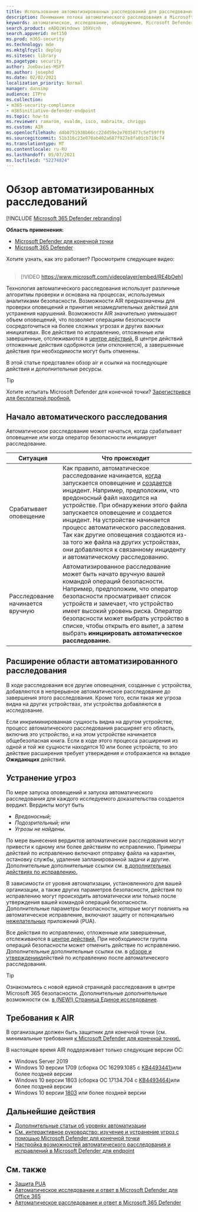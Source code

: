 ```yaml
---
title: Использование автоматизированных расследований для расследования и устранения угроз
description: Понимание потока автоматического расследования в Microsoft Defender для конечной точки.
keywords: автоматическое, исследование, обнаружение, Microsoft Defender для конечной точки
search.product: eADQiWindows 10XVcnh
search.appverid: met150
ms.prod: m365-security
ms.technology: mde
ms.mktglfcycl: deploy
ms.sitesec: library
ms.pagetype: security
author: JoeDavies-MSFT
ms.author: josephd
ms.date: 02/02/2021
localization_priority: Normal
manager: dansimp
audience: ITPro
ms.collection:
- m365-security-compliance
- m365initiative-defender-endpoint
ms.topic: how-to
ms.reviewer: ramarom, evaldm, isco, mabraitm, chriggs
ms.custom: AIR
ms.openlocfilehash: d4b0751938b66cc22dd59e2e7035077c5ef59ff9
ms.sourcegitcommit: 51b316c23e070ab402a687f927e8fa01cb719c74
ms.translationtype: MT
ms.contentlocale: ru-RU
ms.lasthandoff: 05/07/2021
ms.locfileid: "52274824"
---
```

# <a name="overview-of-automated-investigations"></a>Обзор автоматизированных расследований

[!INCLUDE [Microsoft 365 Defender rebranding](../../includes/microsoft-defender.md)]

**Область применения:**
- [Microsoft Defender для конечной точки](https://go.microsoft.com/fwlink/p/?linkid=2154037)
- [Microsoft 365 Defender](https://go.microsoft.com/fwlink/?linkid=2118804)


Хотите узнать, как это работает? Просмотрите следующее видео: <br/><br/>

> [!VIDEO https://www.microsoft.com/videoplayer/embed/RE4bOeh]

Технология автоматического расследования использует различные алгоритмы проверки и основана на процессах, используемых аналитиками безопасности. Возможности AIR предназначены для проверки оповещений и принятия незамедлительных действий для устранения нарушений. Возможности AIR значительно уменьшают объем оповещений, что позволяет операциям безопасности сосредоточиться на более сложных угрозах и других важных инициативах. Все действия по исправлению, отложенные или завершенные, отслеживаются в [центре действий.](auto-investigation-action-center.md) В центре действий отложенные действия одобряются (или отклоняется), а завершенные действия при необходимости могут быть отменены.

В этой статье представлен обзор air и ссылки на последующие действия и дополнительные ресурсы.

> [!TIP]
> Хотите испытать Microsoft Defender для конечной точки? [Зарегистрився для бесплатной пробной.](https://www.microsoft.com/microsoft-365/windows/microsoft-defender-atp?ocid=docs-wdatp-automated-investigations-abovefoldlink)

## <a name="how-the-automated-investigation-starts"></a>Начало автоматического расследования

Автоматическое расследование может начаться, когда срабатывает оповещение или когда оператор безопасности инициирует расследование.

|Ситуация  |Что происходит  |
|---------|---------|
|Срабатывает оповещение     | Как правило, автоматическое расследование начинается, [когда](review-alerts.md) запускается оповещение и [создается](view-incidents-queue.md) инцидент. Например, предположим, что вредоносный файл находится на устройстве. При обнаружении этого файла запускается оповещение и создается инцидент. На устройстве начинается процесс автоматического расследования. Так как другие оповещения создаются из-за того же файла на других устройствах, они добавляются к связанному инциденту и автоматическому расследованию.         |
|Расследование начинается вручную     | Автоматизированное расследование может быть начато вручную вашей командой операций безопасности. Например, предположим, что оператор безопасности просматривает список устройств и замечает, что устройство имеет высокий уровень риска. Оператор безопасности может выбрать устройство в списке, чтобы открыть его вылет, а затем выбрать **инициировать автоматическое расследование.** |

## <a name="how-an-automated-investigation-expands-its-scope"></a>Расширение области автоматизированного расследования

В ходе расследования все другие оповещения, созданные с устройства, добавляются в непрерывное автоматическое расследование до завершения этого расследования. Кроме того, если такая же угроза видна на других устройствах, эти устройства добавляются в исследование.

Если инкриминированная сущность видна на другом устройстве, процесс автоматического расследования расширяет его область, включив это устройство, и на этом устройстве начинается общебезопасная книга. Если в ходе этого процесса расширения из одной и той же сущности находятся 10 или более устройств, то это действие расширения требует утверждения и отображается на вкладке **Ожидающих** действий.

## <a name="how-threats-are-remediated"></a>Устранение угроз

По мере запуска оповещений и запуска автоматического расследования для каждого исследуемого доказательства создается вердикт. Вердикты могут быть 
- *Вредоносный;*
- *Подозрительный;* или 
- *Угрозы не найдены.* 

По мере вынесения вердиктов автоматические расследования могут привести к одному или более действиям по исправлению. Примеры действий по исправлению включают отправку файла на карантин, остановку службы, удаление запланированной задачи и другие. Дополнительные дополнительные ссылки см. [в дополнительных действиях по исправлению.](manage-auto-investigation.md#remediation-actions)  

В зависимости [](automation-levels.md) от уровня автоматизации, установленного для вашей организации, а также других параметров безопасности, действия по исправлению могут происходить автоматически или только после утверждения вашей командой операций безопасности. Дополнительные параметры безопасности, которые могут повлиять на автоматическое исправление, включают защиту от потенциально [нежелательных](https://docs.microsoft.com/windows/security/threat-protection/microsoft-defender-antivirus/detect-block-potentially-unwanted-apps-microsoft-defender-antivirus) приложений (PUA). 

Все действия по исправлению, отложенные или завершенные, отслеживаются в [центре действий.](auto-investigation-action-center.md) При необходимости группа операций безопасности может отменить действие по исправлению. Дополнительные дополнительные ссылки см. в [обзоре и утверждении](https://docs.microsoft.com/microsoft-365/security/defender-endpoint/manage-auto-investigation)действий по исправлению после автоматического расследования.

> [!TIP]
> Ознакомьтесь с новой единой страницей расследования в центре Microsoft 365 безопасности. Дополнительные дополнительные возможности см. [в (NEW!) Страница Единое исследование](/microsoft-365/security/defender/m365d-autoir-results#new-unified-investigation-page).


## <a name="requirements-for-air"></a>Требования к AIR

В организации должен быть защитник для конечной точки (см. минимальные требования [к Microsoft Defender для конечной точки).](minimum-requirements.md)

В настоящее время AIR поддерживает только следующие версии ОС:
- Windows Server 2019
- Windows 10 версии 1709 (сборка ОС 16299.1085 с [KB4493441)](https://support.microsoft.com/help/4493441/windows-10-update-kb4493441)или более поздней версии
- Windows 10 версии 1803 (сборка ОС 17134.704 с [KB4493464)](https://support.microsoft.com/help/4493464/windows-10-update-kb4493464)или более поздней версии
- Windows 10 версии [1803](https://docs.microsoft.com/windows/release-information/status-windows-10-1809-and-windows-server-2019) или более поздней версии

## <a name="next-steps"></a>Дальнейшие действия

- [Дополнительные статьи об уровнях автоматизации](automation-levels.md)
- [См. интерактивное руководство: изучение и устранение угроз с помощью Microsoft Defender для конечной точки](https://aka.ms/MDATP-IR-Interactive-Guide)
- [Настройка возможностей автоматического расследования и исправлений в Microsoft Defender для endpoint](configure-automated-investigations-remediation.md)

## <a name="see-also"></a>См. также

- [Защита PUA](https://docs.microsoft.com/windows/security/threat-protection/microsoft-defender-antivirus/detect-block-potentially-unwanted-apps-microsoft-defender-antivirus)
- [Автоматическое исследование и ответ в Microsoft Defender для Office 365](https://docs.microsoft.com/microsoft-365/security/office-365-security/office-365-air)
- [Автоматическое расследование и ответ в Microsoft 365 Defender](https://docs.microsoft.com/microsoft-365/security/defender/mtp-autoir)
